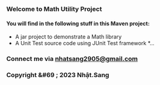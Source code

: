 ### Welcome to Math Utility Project

#### You will find in the following stuff in this Maven project:

* A jar project to demonstrate a Math library
* A Unit Test source code using JUnit Test framework
*...

### Connect me via nhatsang2905@gmail.com

### Copyright &#69 ; 2023 Nhật.Sang